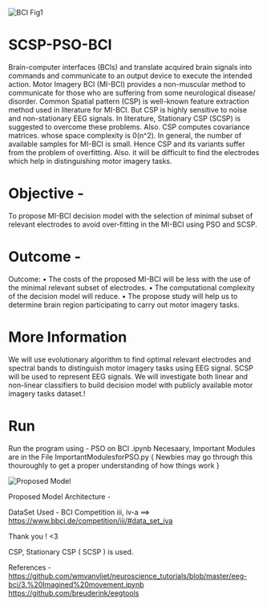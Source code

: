 ![BCI Fig1](https://user-images.githubusercontent.com/42321349/152700702-1f14e2d6-cbe5-45a7-b9ec-9f8fc5b01a5b.png)

# SCSP-PSO-BCI

Brain-computer interfaces (BCls) and translate acquired brain signals into commands and
communicate to an output device to execute the intended action. Motor Imagery BCI (MI-BCI)
provides a non-muscular method to communicate for those who are suffering from some neurological
disease/ disorder. Common Spatial pattern (CSP) is well-known feature extraction method used in
literature for MI-BCl. But CSP is highly sensitive to noise and non-stationary EEG signals. In
literature, Stationary CSP (SCSP) is suggested to overcome these problems. Also. CSP computes
covariance matrices. whose space complexity is 0(n^2). In general, the number of available samples
for MI-BCI is small. Hence CSP and its variants suffer from the problem of overfitting. Also. it will
be difficult to find the electrodes which help in distinguishing motor imagery tasks. 

# Objective -
To propose MI-BCI decision model with the selection of minimal subset of relevant
electrodes to avoid over-fitting in the MI-BCI using PSO and SCSP.

# Outcome - 
Outcome:
• The costs of the proposed MI-BCI will be less with the use of the minimal relevant subset of
electrodes.
• The computational complexity of the decision model will reduce.
• The propose study will help us to determine brain region participating to carry out motor
imagery tasks.

# More Information
We will use evolutionary algorithm to find optimal relevant electrodes and spectral bands to
distinguish motor imagery tasks using EEG signal. SCSP will be used to represent EEG signals. We
will investigate both linear and non-linear classifiers to build decision model with publicly available
motor imagery tasks dataset.!

# Run
Run the program using - PSO on BCI .ipynb 
Necesaary, Important Modules are in the File ImportantModulesforPSO.py { Newbies may go through this thouroughly to get a proper understanding of how things work }

![Proposed Model](https://user-images.githubusercontent.com/42321349/152700647-0ba0fd7e-9665-4de7-8c88-caaff92a6f9f.png)

   Proposed Model Architecture - 
       
       
DataSet Used - BCI Competition iii, iv-a ==> https://www.bbci.de/competition/iii/#data_set_iva

Thank you ! <3

CSP, Stationary CSP ( SCSP ) is used.

References - https://github.com/wmvanvliet/neuroscience_tutorials/blob/master/eeg-bci/3.%20Imagined%20movement.ipynb https://github.com/breuderink/eegtools


